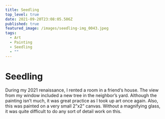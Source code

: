 ```yaml
---
title: Seedling
top_level: true
date: 2021-09-20T23:08:05.506Z
published: true
featured_image: /images/seedling-img_0043.jpeg
tags:
  - Art
  - Painting
  - Seedling
  - ""
---
```

# Seedling

During my 2021 renaissance, I rented a room in a friend‘s house. The view from my window included a new tree in the neighbor’s yard. Although the painting isn’t much, it was great practice as I took up art once again. Also, this was painted on a very small 2”x2” canvas. Without a magnifying glass, it was quite difficult to do any sort of detail work on this.